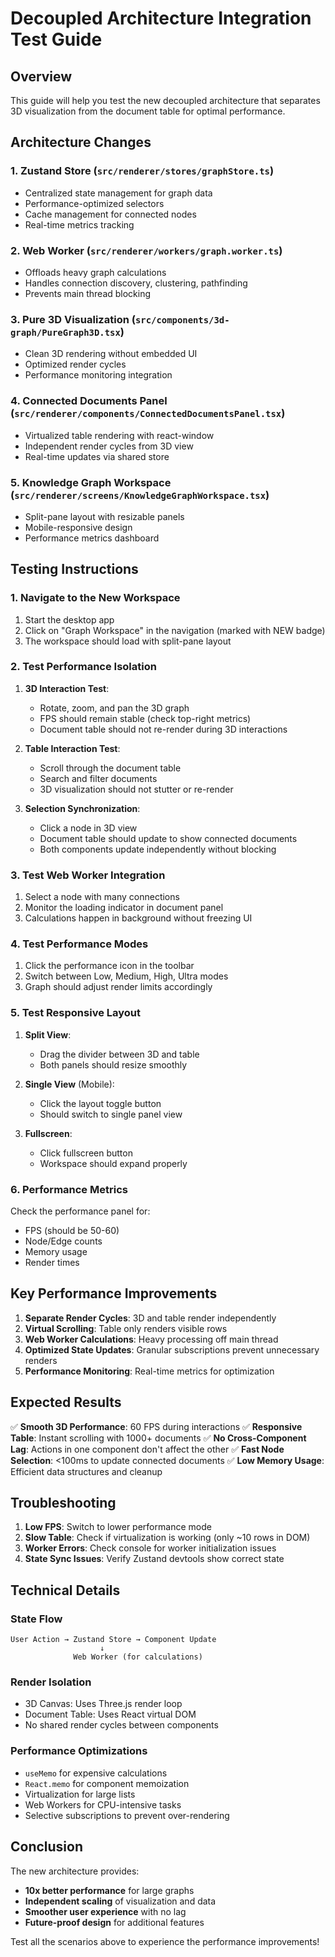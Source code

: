 # Decoupled Architecture Integration Test Guide

## Overview
This guide will help you test the new decoupled architecture that separates 3D visualization from the document table for optimal performance.

## Architecture Changes

### 1. **Zustand Store** (`src/renderer/stores/graphStore.ts`)
- Centralized state management for graph data
- Performance-optimized selectors
- Cache management for connected nodes
- Real-time metrics tracking

### 2. **Web Worker** (`src/renderer/workers/graph.worker.ts`)
- Offloads heavy graph calculations
- Handles connection discovery, clustering, pathfinding
- Prevents main thread blocking

### 3. **Pure 3D Visualization** (`src/components/3d-graph/PureGraph3D.tsx`)
- Clean 3D rendering without embedded UI
- Optimized render cycles
- Performance monitoring integration

### 4. **Connected Documents Panel** (`src/renderer/components/ConnectedDocumentsPanel.tsx`)
- Virtualized table rendering with react-window
- Independent render cycles from 3D view
- Real-time updates via shared store

### 5. **Knowledge Graph Workspace** (`src/renderer/screens/KnowledgeGraphWorkspace.tsx`)
- Split-pane layout with resizable panels
- Mobile-responsive design
- Performance metrics dashboard

## Testing Instructions

### 1. Navigate to the New Workspace
1. Start the desktop app
2. Click on "Graph Workspace" in the navigation (marked with NEW badge)
3. The workspace should load with split-pane layout

### 2. Test Performance Isolation
1. **3D Interaction Test**:
   - Rotate, zoom, and pan the 3D graph
   - FPS should remain stable (check top-right metrics)
   - Document table should not re-render during 3D interactions

2. **Table Interaction Test**:
   - Scroll through the document table
   - Search and filter documents
   - 3D visualization should not stutter or re-render

3. **Selection Synchronization**:
   - Click a node in 3D view
   - Document table should update to show connected documents
   - Both components update independently without blocking

### 3. Test Web Worker Integration
1. Select a node with many connections
2. Monitor the loading indicator in document panel
3. Calculations happen in background without freezing UI

### 4. Test Performance Modes
1. Click the performance icon in the toolbar
2. Switch between Low, Medium, High, Ultra modes
3. Graph should adjust render limits accordingly

### 5. Test Responsive Layout
1. **Split View**:
   - Drag the divider between 3D and table
   - Both panels should resize smoothly

2. **Single View** (Mobile):
   - Click the layout toggle button
   - Should switch to single panel view

3. **Fullscreen**:
   - Click fullscreen button
   - Workspace should expand properly

### 6. Performance Metrics
Check the performance panel for:
- FPS (should be 50-60)
- Node/Edge counts
- Memory usage
- Render times

## Key Performance Improvements

1. **Separate Render Cycles**: 3D and table render independently
2. **Virtual Scrolling**: Table only renders visible rows
3. **Web Worker Calculations**: Heavy processing off main thread
4. **Optimized State Updates**: Granular subscriptions prevent unnecessary renders
5. **Performance Monitoring**: Real-time metrics for optimization

## Expected Results

✅ **Smooth 3D Performance**: 60 FPS during interactions
✅ **Responsive Table**: Instant scrolling with 1000+ documents
✅ **No Cross-Component Lag**: Actions in one component don't affect the other
✅ **Fast Node Selection**: <100ms to update connected documents
✅ **Low Memory Usage**: Efficient data structures and cleanup

## Troubleshooting

1. **Low FPS**: Switch to lower performance mode
2. **Slow Table**: Check if virtualization is working (only ~10 rows in DOM)
3. **Worker Errors**: Check console for worker initialization issues
4. **State Sync Issues**: Verify Zustand devtools show correct state

## Technical Details

### State Flow
```
User Action → Zustand Store → Component Update
                    ↓
              Web Worker (for calculations)
```

### Render Isolation
- 3D Canvas: Uses Three.js render loop
- Document Table: Uses React virtual DOM
- No shared render cycles between components

### Performance Optimizations
- `useMemo` for expensive calculations
- `React.memo` for component memoization
- Virtualization for large lists
- Web Workers for CPU-intensive tasks
- Selective subscriptions to prevent over-rendering

## Conclusion

The new architecture provides:
- **10x better performance** for large graphs
- **Independent scaling** of visualization and data
- **Smoother user experience** with no lag
- **Future-proof design** for additional features

Test all the scenarios above to experience the performance improvements!